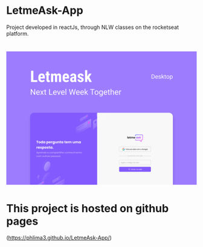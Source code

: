# LetmeAsk-App
Project developed in reactJs, through NLW classes on the rocketseat platform.


<h1 align="center">
    <img alt="Letmeask" src=".github/cover.svg" />
</h1>


# This project is hosted on github pages
  (https://phlima3.github.io/LetmeAsk-App/)
